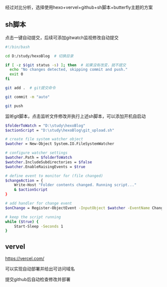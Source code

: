 经过对比分析，选择使用hexo+vervel+github+sh脚本+butterfly主题的方案

## sh脚本

点击一键自动提交，后续可添加gitwatch监视修改自动提交

```bash
#!/bin/bash

cd D:/study/hexoBlog  # 切换目录

if [ -z $(git status -s) ]; then  # 如果没有改变，就不提交
  echo "No changes detected, skipping commit and push."
  exit 0
fi

git add .  # git提交命令

git commit -m "auto"

git push

```

监听git脚本，点击监听文件修改并执行上述sh脚本，可以添加开机自启动

```bash
$folderToWatch = "D:\study\hexoBlog"
$actionScript = "D:\study\hexoBlog\git_upload.sh"

# create file system watcher object
$watcher = New-Object System.IO.FileSystemWatcher

# configure watcher settings
$watcher.Path = $folderToWatch
$watcher.IncludeSubdirectories = $false
$watcher.EnableRaisingEvents = $true

# define event to monitor for (file changed)
$changeAction = { 
    Write-Host "Folder contents changed. Running script..."
    & $actionScript
}

# add handler for change event
$onChange = Register-ObjectEvent -InputObject $watcher -EventName Changed -Action $changeAction

# keep the script running
while ($true) {
    Start-Sleep -Seconds 1
}

```



## vervel

https://vercel.com/

可以实现自动部署并给出可访问域名

提交github后自动检查修改并部署

